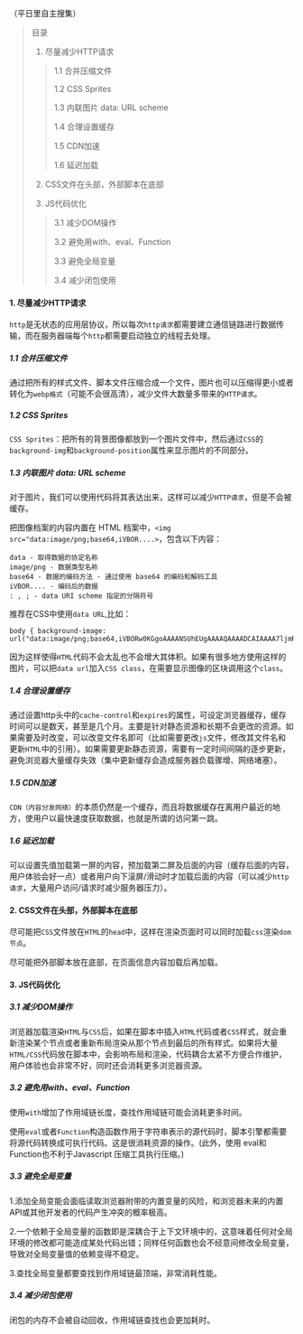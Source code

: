 （平日里自主搜集）

> 目录
>
> 1. 尽量减少HTTP请求
> > 1.1 合并压缩文件
> > 
> > 1.2 CSS Sprites
> >
> > 1.3 内联图片 data: URL scheme
> >
> > 1.4 合理设置缓存
> >
> > 1.5 CDN加速
> >
> > 1.6 延迟加载
> 2. CSS文件在头部，外部脚本在底部
>
> 3. JS代码优化
> > 3.1 减少DOM操作
> >
> > 3.2 避免用with、eval、Function
> >
> > 3.3 避免全局变量
> >
> > 3.4 减少闭包使用

#### 1. 尽量减少HTTP请求
`http`是无状态的应用层协议，所以每次`http请求`都需要建立通信链路进行数据传输，而在服务器端每个`http`都需要启动独立的线程去处理。

##### 1.1 合并压缩文件
通过把所有的样式文件、脚本文件压缩合成一个文件，图片也可以压缩得更小或者转化为`webp格式`（可能不会很高清），减少文件大数量多带来的`HTTP请求`。

##### 1.2 CSS Sprites
`CSS Sprites`：把所有的背景图像都放到一个图片文件中，然后通过`CSS`的`background-img`和`background-position`属性来显示图片的不同部分。

##### 1.3 内联图片 data: URL scheme
对于图片，我们可以使用代码将其表达出来，这样可以减少`HTTP请求`，但是不会被缓存。

把图像档案的内容内置在 HTML 档案中，`<img src="data:image/png;base64,iVBOR....>`，包含以下内容：

    data - 取得数据的协定名称
    image/png - 数据类型名称
    base64 - 数据的编码方法 - 通过使用 base64 的编码和解码工具
    iVBOR.... - 编码后的数据
    : , ; - data URI scheme 指定的分隔符号

推荐在CSS中使用`data URL`,比如：

    body { background-image: url("data:image/png;base64,iVBORw0KGgoAAAANSUhEUgAAAAQAAAADCAIAAAA7ljmRAAAAGElEQVQIW2P4DwcMDAxAfBvMAhEQMYgcACEHG8ELxtbPAAAAAElFTkSuQmCC");}

因为这样使得`HTML`代码不会太乱也不会增大其体积。如果有很多地方使用这样的图片，可以把`data url`加入`CSS class`，在需要显示图像的区块调用这个`class`。

##### 1.4 合理设置缓存
通过设置http头中的`cache-control`和`expires`的属性，可设定浏览器缓存，缓存时间可以是数天，甚至是几个月。主要是针对静态资源和长期不会更改的资源。如果需要及时改变，可以改变文件名即可（比如需要更改`js`文件，修改其文件名和更新`HTML`中的引用）。如果需要更新静态资源，需要有一定时间间隔的逐步更新，避免浏览器大量缓存失效（集中更新缓存会造成服务器负载骤增、网络堵塞）。

##### 1.5 CDN加速
`CDN（内容分发网络）`的本质仍然是一个缓存，而且将数据缓存在离用户最近的地方，使用户以最快速度获取数据，也就是所谓的访问第一跳。

##### 1.6 延迟加载
可以设置先值加载第一屏的内容，预加载第二屏及后面的内容（缓存后面的内容，用户体验会好一点）或者用户向下滚屏/滑动时才加载后面的内容（可以减少`http请求`，大量用户访问/请求时减少服务器压力）。

#### 2. CSS文件在头部，外部脚本在底部
尽可能把`CSS`文件放在`HTML`的`head`中，这样在渲染页面时可以同时加载`css`渲染`dom节点`。

尽可能把外部脚本放在底部，在页面信息内容加载后再加载。

#### 3. JS代码优化
##### 3.1 减少DOM操作
浏览器加载渲染`HTML`与`CSS`后，如果在脚本中插入`HTML`代码或者`CSS`样式，就会重新渲染某个节点或者重新布局渲染从那个节点到最后的所有样式。如果将大量`HTML/CSS`代码放在脚本中，会影响布局和渲染，代码耦合太紧不方便合作维护，用户体验也会非常不好，同时还会消耗更多浏览器资源。

##### 3.2 避免用with、eval、Function
使用`with`增加了作用域链长度，查找作用域链可能会消耗更多时间。

使用`eval`或者`Function`构造函数作用于字符串表示的源代码时，脚本引擎都需要将源代码转换成可执行代码。这是很消耗资源的操作。(此外，使用 eval和 Function也不利于Javascript 压缩工具执行压缩。)

##### 3.3 避免全局变量
1.添加全局变能会面临读取浏览器附带的内置变量的风险，和浏览器未来的内置API或其他开发者的代码产生冲突的概率极高。

2.一个依赖于全局变量的函数即是深耦合于上下文环境中的，这意味着任何对全局环境的修改都可能造成某处代码出错；同样任何函数也会不经意间修改全局变量，导致对全局变量值的依赖变得不稳定。

3.查找全局变量都要查找到作用域链最顶端，非常消耗性能。

##### 3.4 减少闭包使用
闭包的内存不会被自动回收，作用域链查找也会更加耗时。